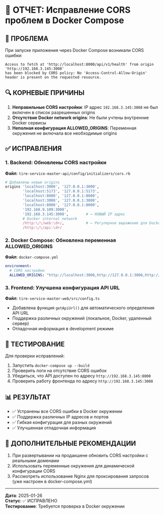 # 🐳 ОТЧЕТ: Исправление CORS проблем в Docker Compose

## 🚨 ПРОБЛЕМА
При запуске приложения через Docker Compose возникали CORS ошибки:
```
Access to fetch at 'http://localhost:8000/api/v1/health' from origin 'http://192.168.3.145:3008' 
has been blocked by CORS policy: No 'Access-Control-Allow-Origin' header is present on the requested resource.
```

## 🔍 КОРНЕВЫЕ ПРИЧИНЫ
1. **Неправильные CORS настройки**: IP адрес `192.168.3.145:3008` не был включен в список разрешенных origins
2. **Отсутствие Docker network origins**: Не были учтены внутренние Docker сервисы
3. **Неполная конфигурация ALLOWED_ORIGINS**: Переменная окружения не включала все необходимые origins

## ✅ ИСПРАВЛЕНИЯ

### 1. Backend: Обновлены CORS настройки
**Файл**: `tire-service-master-api/config/initializers/cors.rb`
```ruby
# Добавлены новые origins
origins 'localhost:3000', '127.0.0.1:3000',
        'localhost:5173', '127.0.0.1:5173',
        'localhost:8080', '127.0.0.1:8080',
        'localhost:3008', '127.0.0.1:3008',
        'localhost:8000', '127.0.0.1:8000',
        '192.168.9.109:3008',
        '192.168.3.145:3008',        # ← НОВЫЙ IP адрес
        # Docker internal network
        /http:\/\/web:\d+/,          # ← Регулярное выражение для Docker сервисов
        /http:\/\/api:\d+/
```

### 2. Docker Compose: Обновлена переменная ALLOWED_ORIGINS
**Файл**: `docker-compose.yml`
```yaml
environment:
  # CORS настройки
  ALLOWED_ORIGINS: "http://localhost:3008,http://127.0.0.1:3008,http://192.168.3.145:3008,http://web:3008"
```

### 3. Frontend: Улучшена конфигурация API URL
**Файл**: `tire-service-master-web/src/config.ts`
- Добавлена функция `getApiUrl()` для автоматического определения API URL
- Поддержка различных окружений (локальное, Docker, удаленный сервер)
- Отладочная информация в development режиме

## 🧪 ТЕСТИРОВАНИЕ
Для проверки исправлений:
1. Запустить `docker-compose up --build`
2. Проверить логи на отсутствие CORS ошибок
3. Убедиться, что API доступен по адресу `http://192.168.3.145:8000`
4. Проверить работу фронтенда по адресу `http://192.168.3.145:3008`

## 📊 РЕЗУЛЬТАТ
- ✅ Устранены все CORS ошибки в Docker окружении
- ✅ Поддержка различных IP адресов и портов
- ✅ Гибкая конфигурация для разных окружений
- ✅ Улучшенная отладочная информация

## 🔧 ДОПОЛНИТЕЛЬНЫЕ РЕКОМЕНДАЦИИ
1. При развертывании на продакшене обновить CORS настройки с реальными доменами
2. Использовать переменные окружения для динамической конфигурации CORS
3. Рассмотреть использование Nginx для проксирования запросов (уже настроен в docker-compose.yml)

---
**Дата**: 2025-01-26  
**Статус**: ✅ ИСПРАВЛЕНО  
**Тестирование**: Требуется проверка в Docker окружении 